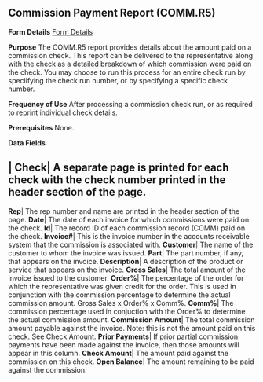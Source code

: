## Commission Payment Report (COMM.R5)
<PageHeader />

**Form Details**
[Form Details](../COMM-R5-1/README.md)

**Purpose**
The COMM.R5 report provides details about the amount paid on a commission
check. This report can be delivered to the representative along with the check
as a detailed breakdown of which commission were paid on the check. You may
choose to run this process for an entire check run by speciifying the check
run number, or by specifying a specific check number.

**Frequency of Use**
After processing a commission check run, or as required to reprint individual
check details.

**Prerequisites**
None.

**Data Fields**

| **Check**|  A separate page is printed for each check with the check number
printed in the header section of the page.
-  
**Rep**|  The rep number and name are printed in the header section of the
page.
**Date**|  The date of each invoice for which commissions were paid on the
check.
**Id**|  The record ID of each commission record (COMM) paid on the check.
**Invoice#**|  This is the invoice number in the accounts receivable system
that the commission is associated with.
**Customer**|  The name of the customer to whom the invoice was issued.
**Part**|  The part number, if any, that appears on the invoice.
**Description**|  A description of the product or service that appears on the
invoice.
**Gross Sales**|  The total amount of the invoice issued to the customer.
**Order%**|  The percentage of the order for which the representative was
given credit for the order. This is used in conjunction with the commission
percentage to determine the actual commission amount. Gross Sales x Order% x
Comm%.
**Comm%**|  The commission percentage used in conjuction with the Order% to
determine the actual commission amount.
**Commission Amount**|  The total commission amount payable against the
invoice. Note: this is not the amount paid on this check. See Check Amount.
**Prior Payments**|  If prior partial commission payments have been made
against the invoice, then those amounts will appear in this column.
**Check Amount**|  The amount paid against the commission on this check.
**Open Balance**|  The amount remaining to be paid against the commission.

<badge text= "Version 8.10.57 " vertical="middle" />

<PageFooter />
